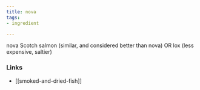 ```yaml
---
title: nova
tags:
- ingredient

---
```

nova Scotch salmon (similar, and considered better than nova) OR lox (less expensive, saltier)

### Links

* [[smoked-and-dried-fish]]
